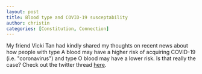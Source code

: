```yaml
---
layout: post
title: Blood type and COVID-19 susceptability
author: christin
categories: [Constitution, Connection]
---
```


My friend Vicki Tan had kindly shared my thoughts on recent news about how people with type A blood may have a higher risk of acquiring COVID-19 (i.e. "coronavirus") and type O blood may have a lower risk. Is that really the case? Check out the twitter thread [here](https://twitter.com/vickiheart/status/1240652953599356928).
